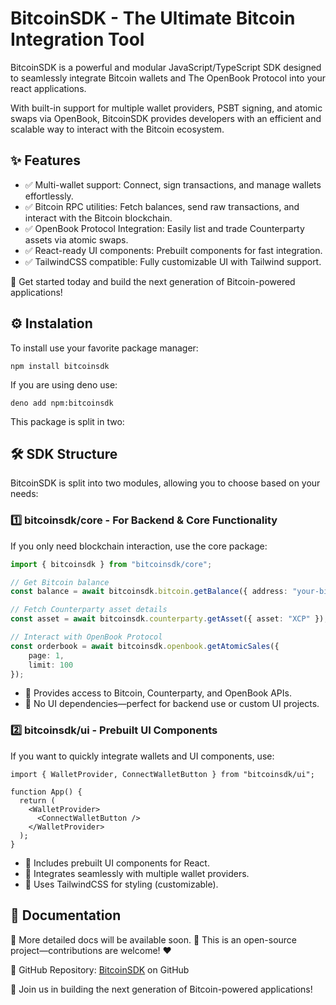 # BitcoinSDK - The Ultimate Bitcoin Integration Tool
BitcoinSDK is a powerful and modular JavaScript/TypeScript SDK designed to seamlessly integrate Bitcoin wallets and The OpenBook Protocol into your react applications.

With built-in support for multiple wallet providers, PSBT signing, and atomic swaps via OpenBook, BitcoinSDK provides developers with an efficient and scalable way to interact with the Bitcoin ecosystem.

## ✨ Features
- ✅ Multi-wallet support: Connect, sign transactions, and manage wallets effortlessly.
- ✅ Bitcoin RPC utilities: Fetch balances, send raw transactions, and interact with the Bitcoin blockchain.
- ✅ OpenBook Protocol Integration: Easily list and trade Counterparty assets via atomic swaps.
- ✅ React-ready UI components: Prebuilt components for fast integration.
- ✅ TailwindCSS compatible: Fully customizable UI with Tailwind support.


🚀 Get started today and build the next generation of Bitcoin-powered applications!

## ⚙️ Instalation
To install use your favorite package manager:

`npm install bitcoinsdk`

If you are using deno use:

`deno add npm:bitcoinsdk`

This package is split in two:

## 🛠 SDK Structure
BitcoinSDK is split into two modules, allowing you to choose based on your needs:

### 1️⃣ bitcoinsdk/core - For Backend & Core Functionality
If you only need blockchain interaction, use the core package:

```ts
import { bitcoinsdk } from "bitcoinsdk/core";

// Get Bitcoin balance
const balance = await bitcoinsdk.bitcoin.getBalance({ address: "your-bitcoin-address" });

// Fetch Counterparty asset details
const asset = await bitcoinsdk.counterparty.getAsset({ asset: "XCP" });

// Interact with OpenBook Protocol
const orderbook = await bitcoinsdk.openbook.getAtomicSales({
    page: 1,
    limit: 100
});

```
- 🔹 Provides access to Bitcoin, Counterparty, and OpenBook APIs.
- 🔹 No UI dependencies—perfect for backend use or custom UI projects.


### 2️⃣ bitcoinsdk/ui - Prebuilt UI Components
If you want to quickly integrate wallets and UI components, use:

```tsx
import { WalletProvider, ConnectWalletButton } from "bitcoinsdk/ui";

function App() {
  return (
    <WalletProvider>
      <ConnectWalletButton />
    </WalletProvider>
  );
}

```
- 🔹 Includes prebuilt UI components for React.
- 🔹 Integrates seamlessly with multiple wallet providers.
- 🔹 Uses TailwindCSS for styling (customizable).



## 📖 Documentation
📌 More detailed docs will be available soon.
📌 This is an open-source project—contributions are welcome! ❤️

🔗 GitHub Repository: [BitcoinSDK](https://github.com/javiercervilla/BITCOINSDK) on GitHub

🚀 Join us in building the next generation of Bitcoin-powered applications!
